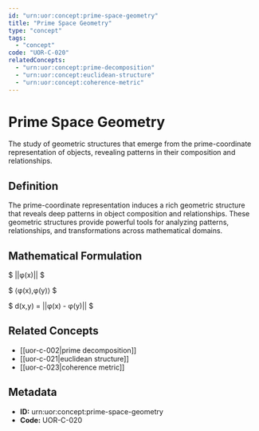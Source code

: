 ```yaml
---
id: "urn:uor:concept:prime-space-geometry"
title: "Prime Space Geometry"
type: "concept"
tags:
  - "concept"
code: "UOR-C-020"
relatedConcepts:
  - "urn:uor:concept:prime-decomposition"
  - "urn:uor:concept:euclidean-structure"
  - "urn:uor:concept:coherence-metric"
---
```


# Prime Space Geometry

The study of geometric structures that emerge from the prime-coordinate representation of objects, revealing patterns in their composition and relationships.

## Definition

The prime-coordinate representation induces a rich geometric structure that reveals deep patterns in object composition and relationships. These geometric structures provide powerful tools for analyzing patterns, relationships, and transformations across mathematical domains.

## Mathematical Formulation

$
||φ(x)||
$

$
⟨φ(x),φ(y)⟩
$

$
d(x,y) = ||φ(x) - φ(y)||
$

## Related Concepts

- [[uor-c-002|prime decomposition]]
- [[uor-c-021|euclidean structure]]
- [[uor-c-023|coherence metric]]

## Metadata

- **ID:** urn:uor:concept:prime-space-geometry
- **Code:** UOR-C-020

